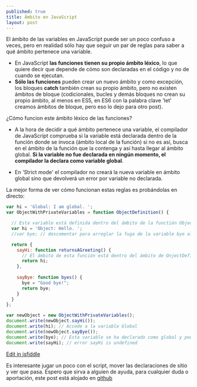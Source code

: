 ```yaml
---
published: true
title: Ámbito en JavaScript
layout: post
---
```


El ámbito de las variables en JavaScript puede ser un poco confuso a veces, pero en realidad sólo hay que seguir un par de reglas para saber a qué ámbito pertenece una variable.

+ En JavaScript **las funciones tienen su propio ámbito léxico**, lo que quiere decir que depende de cómo son declaradas en el código y no de cuando se ejecutan.
+ **Sólo las funciones** pueden crear un nuevo ámbito y como excepción, los bloques **catch** también crean su propio ámbito, pero no existen ámbitos de bloque (codicionales, bucles y demás bloques no crean su propio ámbito, al menos en ES5, en ES6 con la palabra clave 'let' creamos ámbitos de bloque, pero eso lo dejo para otro post).

¿Cómo funcion este ámbito léxico de las funciones? 

+ A la hora de decidir a qué ámbito pertenece una variable, el compilador de JavaScript comprueba si la variable está declarada dentro de la función donde se invoca (ámbito local de la función) si no es así, busca en el ámbito de la función que la contenga y así hasta llegar al ámbito global. **Si la variable no fue declarada en ningún momento, el compilador la declara como variable global**.

+ En 'Strict mode' el compilador no creará la nueva variable en ámbito global sino que devolverá un error por variable no declarada.

La mejor forma de ver cómo funcionan estas reglas es probándolas en directo:

```javascript
var hi = 'Global: I am global. ';
var ObjectWithPrivateVariables = function ObjectDefinition() {

  // Esta variable está definida dentro del ámbito de la functión ObjectDefinition
  var hi = 'Object: Hello. ';
  //var bye; // descomentar para arreglar la fuga de la variable bye al ámbito global

  return {
    sayHi: function returnsAGreeting() {
      // El ámbito de esta función está dentro del ámbito de OnjectDefinition
      return hi;
    },
    
    sayBye: function byes() {
      bye = "Good bye!";
      return bye;
    }
  }
};

var newObject = new ObjectWithPrivateVariables();
document.write(newObject.sayHi());
document.write(hi); // Accede a la variable Global
document.write(newObject.sayBye());
document.write(bye); // Esta variable se ha declarado como global y podemos acceder a ella, cuidado!!
document.write(sayHi); // error sayHi is undefined
```
[Edit in jsfiddle](https://jsfiddle.net/juanmirod/zgsgqz2j/)

Es interesante jugar un poco con el script, mover las declaraciones de sitio y ver que pasa. Espero que sirva a alguien de ayuda, para cualquier duda o aportación, este post está alojado en  [github](https://github.com/juanmirod/juanmirod.github.io/blob/master/_posts/2016-02-19-ambito-en-javascript.markdown)
